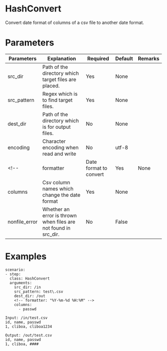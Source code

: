 # HashConvert
Convert date format of columns of a csv file to another date format.

# Parameters
|Parameters|Explanation|Required|Default|Remarks|
|----------|-----------|--------|-------|-------|
|src_dir|Path of the directory which target files are placed.|Yes|None||
|src_pattern|Regex which is to find target files.|Yes|None||
|dest_dir|Path of the directory which is for output files.|No|None||
|encoding|Character encoding when read and write|No|utf-8||
<!-- |formatter|Date format to convert|Yes|None|Syntax is same as [strftime](https://www.programiz.com/python-programming/datetime/strftime)| -->
|columns|Csv column names which change the date format|Yes|None||
|nonfile_error|Whether an error is thrown when files are not found in src_dir.|No|False||

# Examples
```
scenario:
- step:
  class: HashConvert
  arguments:
    src_dir: /in
    src_pattern: test\.csv
    dest_dir: /out
    <!-- formatter: "%Y-%m-%d %H:%M" -->
    columns:
      - passwd

Input: /in/test.csv
id, name, passwd
1, cliboa, cliboa1234

Output: /out/test.csv
id, name, passwd
1, cliboa, ####
```
